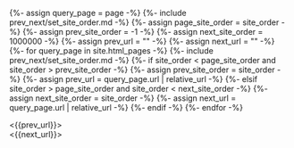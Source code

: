 {%- assign query_page = page -%}
{%- include prev_next/set_site_order.md -%}
{%- assign page_site_order = site_order -%}
{%- assign prev_site_order = -1 -%}
{%- assign next_site_order = 1000000 -%}
{%- assign prev_url = "" -%}
{%- assign next_url = "" -%}
{%- for query_page in site.html_pages -%}
    {%- include prev_next/set_site_order.md -%}
    {%- if site_order < page_site_order and site_order > prev_site_order -%}
        {%- assign prev_site_order = site_order -%}
        {%- assign prev_url = query_page.url | relative_url -%}
    {%- elsif site_order > page_site_order and site_order < next_site_order -%}
        {%- assign next_site_order = site_order -%}
        {%- assign next_url = query_page.url | relative_url -%}
    {%- endif -%}
{%- endfor -%}

<{{prev_url}}>  
<{{next_url}}>
